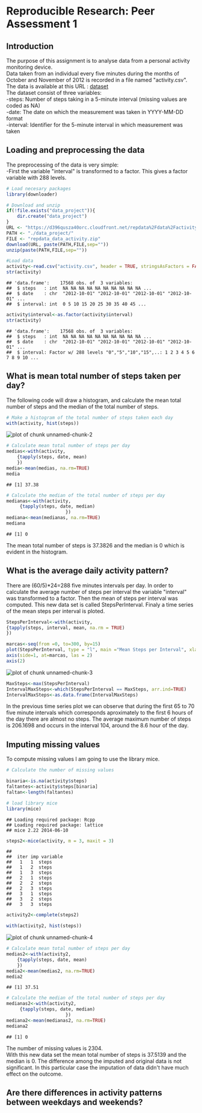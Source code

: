 # Reproducible Research: Peer Assessment 1
## Introduction
The purpose of this assignment is to analyse data from a personal activity monitoring device.  
Data taken from an individual every five minutes during the months of October and November of 2012 is recorded in a file named "activity.csv".  
The data is available at this URL : [dataset](https://d396qusza40orc.cloudfront.net/repdata%2Fdata%2Factivity.zip)  
The dataset consist of three variables:  
-steps: Number of steps taking in a 5-minute interval (missing values are coded as NA)  
-date: The date on which the measurement was taken in YYYY-MM-DD format  
-interval: Identifier for the 5-minute interval in which measurement was taken

## Loading and preprocessing the data
The preprocessing of the data is very simple:  
-First the variable "interval" is transformed to a factor. This gives a factor variable with 288 levels.  



```r
# Load necesary packages
library(downloader)

# Download and unzip
if(!file.exists("data_project")){
    dir.create("data_project")
}
URL <- "https://d396qusza40orc.cloudfront.net/repdata%2Fdata%2Factivity.zip"
PATH <- "./data_project/"
FILE <- "repdata_data_activity.zip"
download(URL, paste(PATH,FILE,sep=""))
unzip(paste(PATH,FILE,sep=""))

#Load data
activity<-read.csv("activity.csv", header = TRUE, stringsAsFactors = FALSE)
str(activity)
```

```
## 'data.frame':	17568 obs. of  3 variables:
##  $ steps   : int  NA NA NA NA NA NA NA NA NA NA ...
##  $ date    : chr  "2012-10-01" "2012-10-01" "2012-10-01" "2012-10-01" ...
##  $ interval: int  0 5 10 15 20 25 30 35 40 45 ...
```

```r
activity$interval<-as.factor(activity$interval)
str(activity)
```

```
## 'data.frame':	17568 obs. of  3 variables:
##  $ steps   : int  NA NA NA NA NA NA NA NA NA NA ...
##  $ date    : chr  "2012-10-01" "2012-10-01" "2012-10-01" "2012-10-01" ...
##  $ interval: Factor w/ 288 levels "0","5","10","15",..: 1 2 3 4 5 6 7 8 9 10 ...
```


## What is mean total number of steps taken per day?

The following code will draw a histogram, and calculate the mean total number of steps and the median of the total number of steps.



```r
# Make a histogram of the total number of steps taken each day
with(activity, hist(steps))
```

![plot of chunk unnamed-chunk-2](./PA1_template_files/figure-html/unnamed-chunk-2.png) 

```r
# Calculate mean total number of steps per day
medias<-with(activity, 
    {tapply(steps, date, mean)
    })
media<-mean(medias, na.rm=TRUE)
media
```

```
## [1] 37.38
```

```r
# Calculate the median of the total number of steps per day
medianas<-with(activity, 
     {tapply(steps, date, median)
                      })
mediana<-mean(medianas, na.rm=TRUE)
mediana
```

```
## [1] 0
```

The mean total number of steps is 37.3826 and the median is 0 which is evident in the histogram.

## What is the average daily activity pattern?
There are (60/5)*24=288 five minutes intervals per day. In order to calculate the average number of steps per interval the variable "interval" was transformed to a factor. Then the mean of steps per interval was computed. This new data set is called StepsPerInterval. Finaly a time series of the mean steps per interval is ploted.


```r
StepsPerInterval<-with(activity, 
{tapply(steps, interval, mean, na.rm = TRUE)
})

marcas<-seq(from =0, to=300, by=15)
plot(StepsPerInterval, type = "l", main ="Mean Steps per Interval", xlab="Interval", ylab="Mean Steps", axes = FALSE)
axis(side=1, at=marcas, las = 2)
axis(2)
```

![plot of chunk unnamed-chunk-3](./PA1_template_files/figure-html/unnamed-chunk-3.png) 

```r
MaxSteps<-max(StepsPerInterval)
IntervalMaxSteps<-which(StepsPerInterval == MaxSteps, arr.ind=TRUE)
IntervalMaxSteps<-as.data.frame(IntervalMaxSteps)
```

In the previous time series plot we can observe that during the first 65 to 70 five minute intervals which corresponds aproximately to the first 6 hours of the day there are almost no steps. The average maximum number of steps is 206.1698 and occurs in the interval 104, around the 8.6 hour of the day.

## Imputing missing values
To compute missing values I am going to use the library mice.


```r
# Calculate the number of missing values

binaria<-is.na(activity$steps)
faltantes<-activity$steps[binaria]
faltan<-length(faltantes)

# load library mice
library(mice)
```

```
## Loading required package: Rcpp
## Loading required package: lattice
## mice 2.22 2014-06-10
```

```r
steps2<-mice(activity, m = 3, maxit = 3)
```

```
## 
##  iter imp variable
##   1   1  steps
##   1   2  steps
##   1   3  steps
##   2   1  steps
##   2   2  steps
##   2   3  steps
##   3   1  steps
##   3   2  steps
##   3   3  steps
```

```r
activity2<-complete(steps2)

with(activity2, hist(steps))
```

![plot of chunk unnamed-chunk-4](./PA1_template_files/figure-html/unnamed-chunk-4.png) 

```r
# Calculate mean total number of steps per day
medias2<-with(activity2, 
    {tapply(steps, date, mean)
    })
media2<-mean(medias2, na.rm=TRUE)
media2
```

```
## [1] 37.51
```

```r
# Calculate the median of the total number of steps per day
medianas2<-with(activity2, 
     {tapply(steps, date, median)
                      })
mediana2<-mean(medianas2, na.rm=TRUE)
mediana2
```

```
## [1] 0
```
 The number of missing values is 2304.  
 With this new data set the mean total number of steps is 37.5139 and the median is 0. The difference among the imputed and original data is not significant. In this particular case the imputation of data didn't have much effect on the outcome.
 

## Are there differences in activity patterns between weekdays and weekends?
